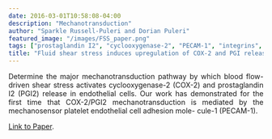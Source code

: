 ```yaml
---
date: 2016-03-01T10:58:08-04:00
description: "Mechanotransduction"
author: "Sparkle Russell-Puleri and Dorian Puleri"
featured_image: "/images/FSS_paper.png"
tags: ["prostaglandin I2", "cyclooxygenase-2", "PECAM-1", "integrins", "Fluid shear stress", "Glycocalyx", "Syndecan-4", "Primary cilia"]
title: "Fluid shear stress induces upregulation of COX-2 and PGI release in endothelial cells via a pathway involving PECAM-1, PI3K, FAK, and p38."
---
```


<div style="text-align: justify"> Determine the major mechanotransduction pathway by which blood flow-driven shear stress activates cyclooxygenase-2 (COX-2) and prostaglandin I2 (PGI2) release in endothelial cells. Our work has demonstrated for the first time that COX-2/PGI2 mechanotransduction is mediated by the mechanosensor platelet endothelial cell adhesion mole- cule-1 (PECAM-1).</div>

[Link to Paper](https://www.physiology.org/doi/full/10.1152/ajpheart.00035.2016).